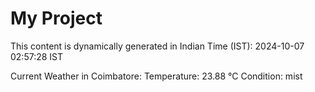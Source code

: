 # My Project

This content is dynamically generated in Indian Time (IST): 2024-10-07 02:57:28 IST


Current Weather in Coimbatore:
Temperature: 23.88 °C
Condition: mist
